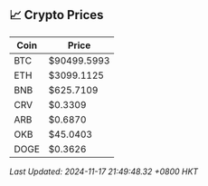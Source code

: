 ## 📈 Crypto Prices

| Coin | Price |
| ---- | ----- |
| BTC | $90499.5993 |
| ETH | $3099.1125 |
| BNB | $625.7109 |
| CRV | $0.3309 |
| ARB | $0.6870 |
| OKB | $45.0403 |
| DOGE | $0.3626 |

_Last Updated: 2024-11-17 21:49:48.32 +0800 HKT_